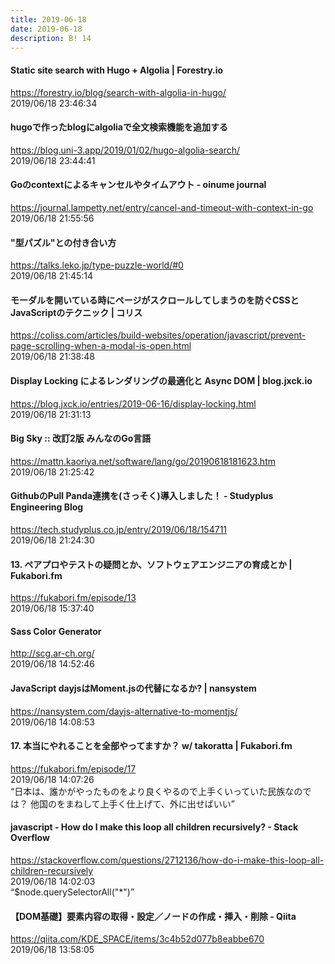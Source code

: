 ```yaml
---
title: 2019-06-18
date: 2019-06-18
description: B! 14
---
```


#### Static site search with Hugo + Algolia | Forestry.io
https://forestry.io/blog/search-with-algolia-in-hugo/<br>
2019/06/18 23:46:34<br>


#### hugoで作ったblogにalgoliaで全文検索機能を追加する
https://blog.uni-3.app/2019/01/02/hugo-algolia-search/<br>
2019/06/18 23:44:41<br>


#### Goのcontextによるキャンセルやタイムアウト - oinume journal
https://journal.lampetty.net/entry/cancel-and-timeout-with-context-in-go<br>
2019/06/18 21:55:56<br>


#### "型パズル"との付き合い方
https://talks.leko.jp/type-puzzle-world/#0<br>
2019/06/18 21:45:14<br>


####   モーダルを開いている時にページがスクロールしてしまうのを防ぐCSSとJavaScriptのテクニック | コリス
https://coliss.com/articles/build-websites/operation/javascript/prevent-page-scrolling-when-a-modal-is-open.html<br>
2019/06/18 21:38:48<br>


#### Display Locking によるレンダリングの最適化と Async DOM | blog.jxck.io
https://blog.jxck.io/entries/2019-06-16/display-locking.html<br>
2019/06/18 21:31:13<br>


#### Big Sky :: 改訂2版 みんなのGo言語
https://mattn.kaoriya.net/software/lang/go/20190618181623.htm<br>
2019/06/18 21:25:42<br>


#### GithubのPull Panda連携を(さっそく)導入しました！ - Studyplus Engineering Blog
https://tech.studyplus.co.jp/entry/2019/06/18/154711<br>
2019/06/18 21:24:30<br>


#### 13. ペアプロやテストの疑問とか、ソフトウェアエンジニアの育成とか | Fukabori.fm
https://fukabori.fm/episode/13<br>
2019/06/18 15:37:40<br>


#### Sass Color Generator
http://scg.ar-ch.org/<br>
2019/06/18 14:52:46<br>


#### JavaScript dayjsはMoment.jsの代替になるか? | nansystem
https://nansystem.com/dayjs-alternative-to-momentjs/<br>
2019/06/18 14:08:53<br>


#### 17. 本当にやれることを全部やってますか？ w/ takoratta | Fukabori.fm
https://fukabori.fm/episode/17<br>
2019/06/18 14:07:26<br>
“日本は、誰かがやったものをより良くやるので上手くいっていた民族なのでは？ 他国のをまねして上手く仕上げて、外に出せばいい”


#### javascript - How do I make this loop all children recursively? - Stack Overflow
https://stackoverflow.com/questions/2712136/how-do-i-make-this-loop-all-children-recursively<br>
2019/06/18 14:02:03<br>
“$node.querySelectorAll("*")”


#### 【DOM基礎】要素内容の取得・設定／ノードの作成・挿入・削除 - Qiita
https://qiita.com/KDE_SPACE/items/3c4b52d077b8eabbe670<br>
2019/06/18 13:58:05<br>


